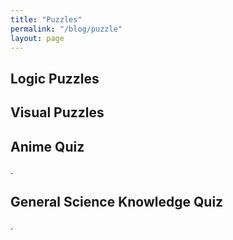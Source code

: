 ```yaml
---
title: "Puzzles"
permalink: "/blog/puzzle"
layout: page
---
```


## Logic Puzzles

<!-- Add your logic puzzles here -->

## Visual Puzzles

<!-- Add your visual puzzles here -->

## Anime Quiz

.

## General Science Knowledge Quiz

.

<div id="science-quiz"></div>

<script>
  const quizContainer = document.getElementById('science-quiz');

  fetch('https://opentdb.com/api.php?amount=5&category=17')
    .then(response => response.json())
    .then(data => {
      const questions = data.results;
      let quizHTML = '';

      questions.forEach((question, index) => {
        const options = [...question.incorrect_answers, question.correct_answer];
        options.sort(() => Math.random() - 0.5); // Shuffle the options

        quizHTML += `
          <div class="quiz-question">
            <p>${question.question}</p>
            <ul class="quiz-options">
              ${options.map((option, optionIndex) => `
                <li data-correct="${option === question.correct_answer ? 'true' : 'false'}">${option}</li>
              `).join('')}
            </ul>
            <p class="quiz-feedback"></p>
          </div>
        `;
      });

      quizContainer.innerHTML = quizHTML;

      // Attach click event to options
      const optionElements = document.querySelectorAll('.quiz-options li');
      optionElements.forEach(option => {
        option.addEventListener('click', function() {
          const correct = this.getAttribute('data-correct') === 'true';
          const feedback = this.parentElement.nextElementSibling;
          feedback.textContent = correct ? 'Correct!' : 'Incorrect!';
          feedback.style.color = correct ? 'green' : 'red';

          optionElements.forEach(elem => {
            elem.style.pointerEvents = 'none'; // Disable further clicks
            if (elem.getAttribute('data-correct') === 'true') {
              elem.style.color = 'green';
            }
          });
        });
      });
    })
    .catch(error => {
      console.error('Error fetching quiz:', error);
    });
</script>

<style>
  .quiz-options li {
    cursor: pointer;
  }
</style>
